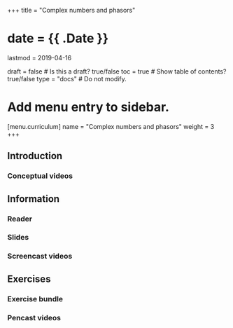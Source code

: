 +++
title = "Complex numbers and phasors"

# date = {{ .Date }}
lastmod = 2019-04-16

draft = false  # Is this a draft? true/false
toc = true  # Show table of contents? true/false
type = "docs"  # Do not modify.

# Add menu entry to sidebar.
[menu.curriculum]
  name = "Complex numbers and phasors"
  weight = 3
+++

## Introduction


### Conceptual videos


## Information


### Reader


### Slides


### Screencast videos



## Exercises


### Exercise bundle


### Pencast videos
